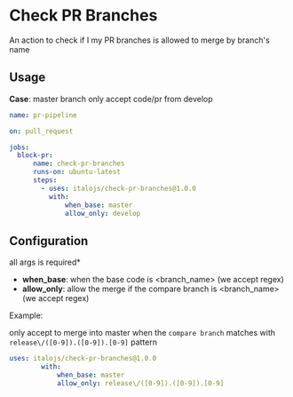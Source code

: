 
# Check PR Branches
An action to check if I my PR branches is allowed to merge by branch's name

## Usage
**Case**: master branch only accept code/pr from develop

``` yml
name: pr-pipeline

on: pull_request

jobs:
  block-pr:
      name: check-pr-branches
      runs-on: ubuntu-latest
      steps:
        - uses: italojs/check-pr-branches@1.0.0
          with:
              when_base: master
              allow_only: develop
 ```

## Configuration
all args is required*

- **when_base**: when the base code is <branch_name> (we accept regex)
- **allow_only**: allow the merge if the compare branch is <branch_name> (we accept regex)

Example: 

only accept to merge into master when the `compare branch` matches with `release\/([0-9]).([0-9]).[0-9]` pattern
```yml
uses: italojs/check-pr-branches@1.0.0
        with:
            when_base: master
            allow_only: release\/([0-9]).([0-9]).[0-9]
```


